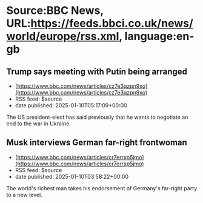 # Source:BBC News, URL:https://feeds.bbci.co.uk/news/world/europe/rss.xml, language:en-gb

## Trump says meeting with Putin being arranged
 - [https://www.bbc.com/news/articles/cz7e3qzpn9xo](https://www.bbc.com/news/articles/cz7e3qzpn9xo)
 - RSS feed: $source
 - date published: 2025-01-10T05:17:09+00:00

The US president-elect has said previously that he wants to negotiate an end to the war in Ukraine.

## Musk interviews German far-right frontwoman
 - [https://www.bbc.com/news/articles/cr7errxp5jmo](https://www.bbc.com/news/articles/cr7errxp5jmo)
 - RSS feed: $source
 - date published: 2025-01-10T03:58:22+00:00

The world's richest man takes his endorsement of Germany's far-right party to a new level.

